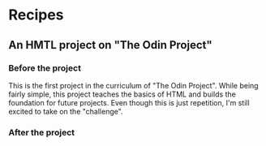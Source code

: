 # Recipes
## An HMTL project on "The Odin Project"

### Before the project
This is the first project in the curriculum of "The Odin Project".
While being fairly simple, this project teaches the basics of HTML
and builds the foundation for future projects.
Even though this is just repetition, I'm still excited to take on
the "challenge".

### After the project
